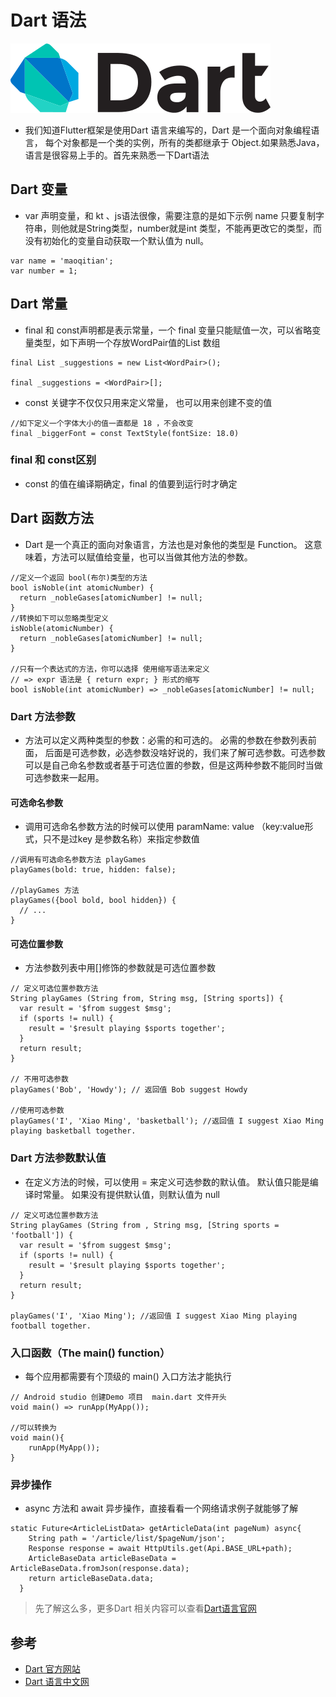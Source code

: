 
# Dart 语法

![logo-dart](https://raw.githubusercontent.com/maoqitian/MaoMdPhoto/master/flutter/dart/logo-dart.png)

- 我们知道Flutter框架是使用Dart 语言来编写的，Dart 是一个面向对象编程语言， 每个对象都是一个类的实例，所有的类都继承于 Object.如果熟悉Java，语言是很容易上手的。首先来熟悉一下Dart语法

## Dart 变量
- var 声明变量，和 kt 、js语法很像，需要注意的是如下示例 name 只要复制字符串，则他就是String类型，number就是int 类型，不能再更改它的类型，而没有初始化的变量自动获取一个默认值为 null。

```
var name = 'maoqitian';
var number = 1;
```

## Dart 常量

- final 和 const声明都是表示常量，一个 final 变量只能赋值一次，可以省略变量类型，如下声明一个存放WordPair值的List 数组

```
final List _suggestions = new List<WordPair>();

final _suggestions = <WordPair>[];

```
- const 关键字不仅仅只用来定义常量， 也可以用来创建不变的值

```
//如下定义一个字体大小的值一直都是 18 ，不会改变
final _biggerFont = const TextStyle(fontSize: 18.0)
```
### final 和 const区别
-  const 的值在编译期确定，final 的值要到运行时才确定

## Dart 函数方法
- Dart 是一个真正的面向对象语言，方法也是对象他的类型是 Function。 这意味着，方法可以赋值给变量，也可以当做其他方法的参数。

```
//定义一个返回 bool(布尔)类型的方法 
bool isNoble(int atomicNumber) {
  return _nobleGases[atomicNumber] != null;
}
//转换如下可以忽略类型定义
isNoble(atomicNumber) {
  return _nobleGases[atomicNumber] != null;
}

//只有一个表达式的方法，你可以选择 使用缩写语法来定义
// => expr 语法是 { return expr; } 形式的缩写
bool isNoble(int atomicNumber) => _nobleGases[atomicNumber] != null;

```
### Dart 方法参数
- 方法可以定义两种类型的参数：必需的和可选的。 必需的参数在参数列表前面， 后面是可选参数，必选参数没啥好说的，我们来了解可选参数。可选参数可以是自己命名参数或者基于可选位置的参数，但是这两种参数不能同时当做可选参数来一起用。

#### 可选命名参数

- 调用可选命名参数方法的时候可以使用 paramName: value （key:value形式，只不是过key 是参数名称）来指定参数值

```
//调用有可选命名参数方法 playGames
playGames(bold: true, hidden: false);

//playGames 方法
playGames({bool bold, bool hidden}) {
  // ...
}
```
#### 可选位置参数

- 方法参数列表中用[]修饰的参数就是可选位置参数
```
// 定义可选位置参数方法
String playGames (String from, String msg, [String sports]) {
  var result = '$from suggest $msg';
  if (sports != null) {
    result = '$result playing $sports together';
  }
  return result;
}
 
// 不用可选参数 
playGames('Bob', 'Howdy'); // 返回值 Bob suggest Howdy

//使用可选参数
playGames('I', 'Xiao Ming', 'basketball'); //返回值 I suggest Xiao Ming playing basketball together.
```
### Dart 方法参数默认值

- 在定义方法的时候，可以使用 = 来定义可选参数的默认值。 默认值只能是编译时常量。 如果没有提供默认值，则默认值为 null

```
// 定义可选位置参数方法
String playGames (String from , String msg, [String sports = 'football']) {
  var result = '$from suggest $msg';
  if (sports != null) {
    result = '$result playing $sports together';
  }
  return result;
}

playGames('I', 'Xiao Ming'); //返回值 I suggest Xiao Ming playing football together.

```
### 入口函数（The main() function）

- 每个应用都需要有个顶级的 main() 入口方法才能执行

```
// Android studio 创建Demo 项目  main.dart 文件开头 
void main() => runApp(MyApp());

//可以转换为
void main(){
    runApp(MyApp());
}
```

### 异步操作
- async 方法和 await 异步操作，直接看看一个网络请求例子就能够了解

```
static Future<ArticleListData> getArticleData(int pageNum) async{
    String path = '/article/list/$pageNum/json';
    Response response = await HttpUtils.get(Api.BASE_URL+path);
    ArticleBaseData articleBaseData = ArticleBaseData.fromJson(response.data);
    return articleBaseData.data;
  }
```


> 先了解这么多，更多Dart 相关内容可以查看[Dart语言官网](http://dart.goodev.org/)


## 参考

- [Dart 官方网站](https://dart.dev/)
- [Dart 语言中文网](http://dart.goodev.org/)



